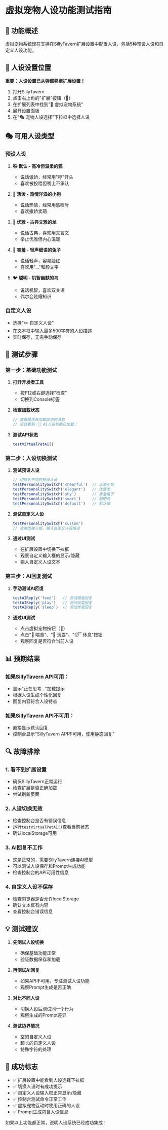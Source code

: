 # 虚拟宠物人设功能测试指南

## 🎯 功能概述

虚拟宠物系统现在支持在SillyTavern扩展设置中配置人设，包括5种预设人设和自定义人设功能。

## 📍 人设设置位置

**重要：人设设置已从弹窗移至扩展设置！**

1. 打开SillyTavern
2. 点击右上角的"扩展"按钮（🧩）
3. 在扩展列表中找到"🐾 虚拟宠物系统"
4. 展开设置面板
5. 在"🎭 宠物人设选择"下拉框中选择人设

## 🎭 可用人设类型

### 预设人设
1. **🐱 默认 - 高冷但温柔的猫**
   - 说话傲娇，经常用"哼"开头
   - 喜欢被投喂但嘴上不承认

2. **🐶 活泼 - 热情洋溢的小狗**
   - 说话热情，经常用感叹号
   - 喜欢撒娇卖萌

3. **🐉 优雅 - 古典文雅的龙**
   - 说话古典，喜欢用文言文
   - 举止优雅但内心温暖

4. **🐰 害羞 - 轻声细语的兔子**
   - 说话轻声，容易脸红
   - 喜欢用"..."和颜文字

5. **🐦 聪明 - 机智幽默的鸟**
   - 说话机智，喜欢双关语
   - 偶尔会炫耀知识

### 自定义人设
- 选择"✏️ 自定义人设"
- 在文本框中输入最多500字符的人设描述
- 实时保存，无需手动保存

## 🧪 测试步骤

### 第一步：基础功能测试

1. **打开开发者工具**
   - 按F12或右键选择"检查"
   - 切换到Console标签

2. **检查加载状态**
   ```javascript
   // 查看是否有加载成功的消息
   // 应该看到：🎉 AI人设功能已加载！
   ```

3. **测试API状态**
   ```javascript
   testVirtualPetAI()
   ```

### 第二步：人设切换测试

1. **测试预设人设**
   ```javascript
   // 切换到不同的预设人设
   testPersonalitySwitch('cheerful')  // 活泼小狗
   testPersonalitySwitch('elegant')   // 优雅龙
   testPersonalitySwitch('shy')       // 害羞兔子
   testPersonalitySwitch('smart')     // 聪明鸟
   testPersonalitySwitch('default')   // 默认猫
   ```

2. **测试自定义人设**
   ```javascript
   testPersonalitySwitch('custom')
   // 会弹出输入框，输入自定义人设描述
   ```

3. **通过UI测试**
   - 在扩展设置中切换下拉框
   - 观察自定义输入框的显示/隐藏
   - 输入自定义人设文本

### 第三步：AI回复测试

1. **手动测试AI回复**
   ```javascript
   testAIReply('feed')   // 测试喂食回复
   testAIReply('play')   // 测试玩耍回复
   testAIReply('sleep')  // 测试休息回复
   ```

2. **通过UI测试**
   - 点击虚拟宠物按钮（🐾）
   - 点击"🍖 喂食"、"🎾 玩耍"、"😴 休息"按钮
   - 观察回复是否符合当前人设

## 📊 预期结果

### 如果SillyTavern API可用：
- 显示"正在思考..."加载提示
- 根据人设生成个性化回复
- 回复内容符合人设特点

### 如果SillyTavern API不可用：
- 直接显示默认回复
- 控制台显示"SillyTavern API不可用，使用静态回复"

## 🔍 故障排除

### 1. 看不到扩展设置
- 确保SillyTavern正常运行
- 检查扩展是否正确加载
- 尝试刷新页面

### 2. 人设切换无效
- 检查控制台是否有错误信息
- 运行`testVirtualPetAI()`查看当前状态
- 确认localStorage可用

### 3. AI回复不工作
- 这是正常的，需要SillyTavern连接AI模型
- 可以测试人设保存和Prompt生成功能
- 检查控制台的API可用性信息

### 4. 自定义人设不保存
- 检查浏览器是否允许localStorage
- 确认文本框有内容
- 查看控制台错误信息

## 💡 测试建议

1. **先测试人设切换**
   - 确保基础功能正常
   - 验证数据保存和加载

2. **再测试AI回复**
   - 如果API不可用，专注测试人设功能
   - 观察Prompt生成是否正确

3. **对比不同人设**
   - 切换人设后测试同一个行为
   - 观察生成的Prompt差异

4. **测试边界情况**
   - 空的自定义人设
   - 超长的自定义人设
   - 特殊字符的处理

## 🎉 成功标志

- ✅ 扩展设置中能看到人设选择下拉框
- ✅ 切换人设时有成功提示
- ✅ 自定义人设输入框正常显示/隐藏
- ✅ 控制台测试命令正常工作
- ✅ 虚拟宠物互动时使用正确的人设
- ✅ Prompt生成包含人设信息

如果以上功能都正常，说明人设系统已经成功集成！
